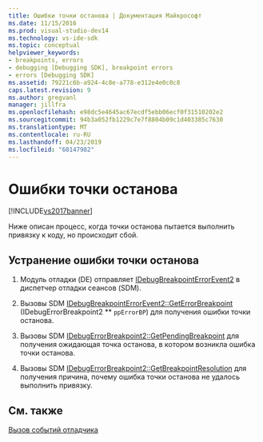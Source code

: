 ```yaml
---
title: Ошибки точки останова | Документация Майкрософт
ms.date: 11/15/2016
ms.prod: visual-studio-dev14
ms.technology: vs-ide-sdk
ms.topic: conceptual
helpviewer_keywords:
- breakpoints, errors
- debugging [Debugging SDK], breakpoint errors
- errors [Debugging SDK]
ms.assetid: 79221c6b-a924-4c8e-a778-e312e4e0c0c8
caps.latest.revision: 9
ms.author: gregvanl
manager: jillfra
ms.openlocfilehash: e98dc5e4645ac67ecdf5ebb06ecf0f31510202e2
ms.sourcegitcommit: 94b3a052fb1229c7e7f8804b09c1d403385c7630
ms.translationtype: MT
ms.contentlocale: ru-RU
ms.lasthandoff: 04/23/2019
ms.locfileid: "68147982"
---
```

# <a name="breakpoint-errors"></a>Ошибки точки останова
[!INCLUDE[vs2017banner](../../includes/vs2017banner.md)]

Ниже описан процесс, когда точки останова пытается выполнить привязку к коду, но происходит сбой.  
  
## <a name="troubleshooting-a-breakpoint-error"></a>Устранение ошибки точки останова  
  
1. Модуль отладки (DE) отправляет [IDebugBreakpointErrorEvent2](../../extensibility/debugger/reference/idebugbreakpointerrorevent2.md) в диспетчер отладки сеансов (SDM).  
  
2. Вызовы SDM [IDebugBreakpointErrorEvent2::GetErrorBreakpoint](../../extensibility/debugger/reference/idebugbreakpointerrorevent2-geterrorbreakpoint.md) (IDebugErrorBreakpoint2 ** `ppErrorBP`) для получения ошибки точки останова.  
  
3. Вызовы SDM [IDebugErrorBreakpoint2::GetPendingBreakpoint](../../extensibility/debugger/reference/idebugerrorbreakpoint2-getpendingbreakpoint.md) для получения ожидающая точка останова, в котором возникла ошибка точки останова.  
  
4. Вызовы SDM [IDebugErrorBreakpoint2::GetBreakpointResolution](../../extensibility/debugger/reference/idebugerrorbreakpoint2-getbreakpointresolution.md) для получения причина, почему ошибка точки останова не удалось выполнить привязку.  
  
## <a name="see-also"></a>См. также  
 [Вызов событий отладчика](../../extensibility/debugger/calling-debugger-events.md)
